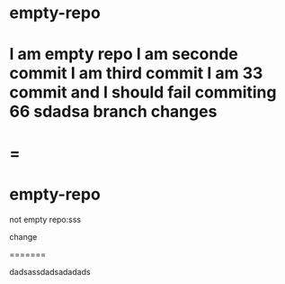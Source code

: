 
# empty-repo
I am empty repo
I am seconde commit
I am third commit
I am 33 commit and I should fail
commiting 66
sdadsa
branch changes
=======
=
=======


# empty-repo
not empty repo:sss


change

=======

dadsassdadsadadads
